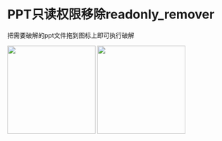 
# PPT只读权限移除readonly_remover

把需要破解的ppt文件拖到图标上即可执行破解


<img src="https://user-images.githubusercontent.com/14139311/113962262-e962a700-9859-11eb-9c90-9667e01b089a.jpg" width="200" style="display: inline;">
<img src="https://user-images.githubusercontent.com/14139311/113962277-f089b500-9859-11eb-8fb3-a4244f4955b9.jpg" width="200" style="display: inline;">
